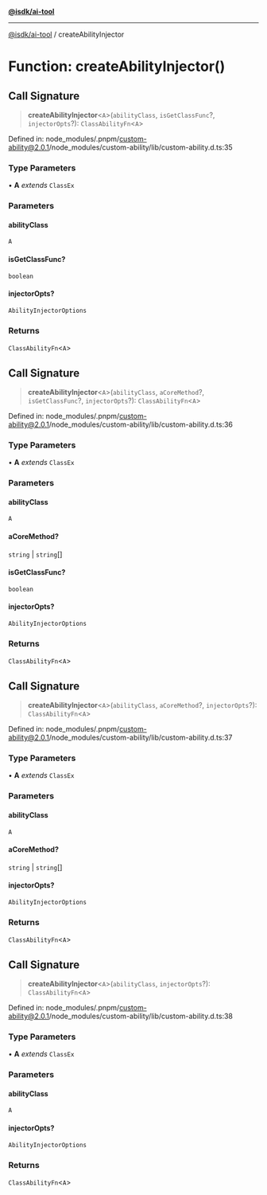 [**@isdk/ai-tool**](../README.md)

***

[@isdk/ai-tool](../globals.md) / createAbilityInjector

# Function: createAbilityInjector()

## Call Signature

> **createAbilityInjector**\<`A`\>(`abilityClass`, `isGetClassFunc`?, `injectorOpts`?): `ClassAbilityFn`\<`A`\>

Defined in: node\_modules/.pnpm/custom-ability@2.0.1/node\_modules/custom-ability/lib/custom-ability.d.ts:35

### Type Parameters

• **A** *extends* `ClassEx`

### Parameters

#### abilityClass

`A`

#### isGetClassFunc?

`boolean`

#### injectorOpts?

`AbilityInjectorOptions`

### Returns

`ClassAbilityFn`\<`A`\>

## Call Signature

> **createAbilityInjector**\<`A`\>(`abilityClass`, `aCoreMethod`?, `isGetClassFunc`?, `injectorOpts`?): `ClassAbilityFn`\<`A`\>

Defined in: node\_modules/.pnpm/custom-ability@2.0.1/node\_modules/custom-ability/lib/custom-ability.d.ts:36

### Type Parameters

• **A** *extends* `ClassEx`

### Parameters

#### abilityClass

`A`

#### aCoreMethod?

`string` | `string`[]

#### isGetClassFunc?

`boolean`

#### injectorOpts?

`AbilityInjectorOptions`

### Returns

`ClassAbilityFn`\<`A`\>

## Call Signature

> **createAbilityInjector**\<`A`\>(`abilityClass`, `aCoreMethod`?, `injectorOpts`?): `ClassAbilityFn`\<`A`\>

Defined in: node\_modules/.pnpm/custom-ability@2.0.1/node\_modules/custom-ability/lib/custom-ability.d.ts:37

### Type Parameters

• **A** *extends* `ClassEx`

### Parameters

#### abilityClass

`A`

#### aCoreMethod?

`string` | `string`[]

#### injectorOpts?

`AbilityInjectorOptions`

### Returns

`ClassAbilityFn`\<`A`\>

## Call Signature

> **createAbilityInjector**\<`A`\>(`abilityClass`, `injectorOpts`?): `ClassAbilityFn`\<`A`\>

Defined in: node\_modules/.pnpm/custom-ability@2.0.1/node\_modules/custom-ability/lib/custom-ability.d.ts:38

### Type Parameters

• **A** *extends* `ClassEx`

### Parameters

#### abilityClass

`A`

#### injectorOpts?

`AbilityInjectorOptions`

### Returns

`ClassAbilityFn`\<`A`\>
